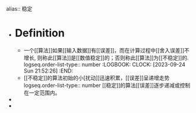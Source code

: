 alias:: 稳定

- # Definition
	- 一个[[算法]]如果[[输入数据]]有[[误差]]，而在计算过程中[[舍入误差]]不增长, 则称此[[算法]]是[[数值稳定]]的；否则称此[[算法]]为[[不稳定]]的.
	  logseq.order-list-type:: number
	  :LOGBOOK:
	  CLOCK: [2023-09-24 Sun 21:52:26]
	  :END:
	- [[不稳定]]的算法初始的小[扰动]]迅速积累，[[误差]]呈递增走势
	  logseq.order-list-type:: number
	  [[稳定]]的算法[[误差]]逐步递减或控制在一定范围内。
-
-